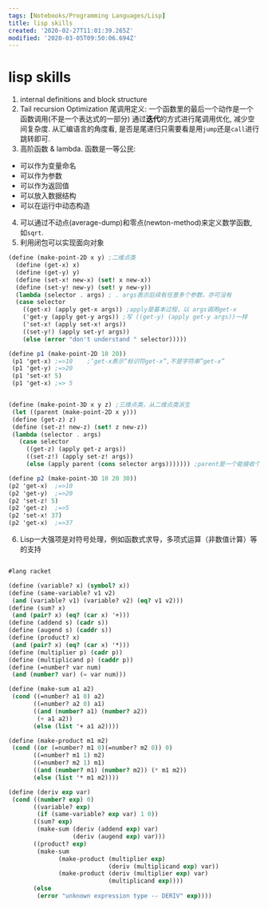 ```yaml
---
tags: [Notebooks/Programming Languages/Lisp]
title: lisp skills
created: '2020-02-27T11:01:39.265Z'
modified: '2020-03-05T09:50:06.694Z'
---
```


# lisp skills

1. internal definitions and block structure
2.  Tail recursion Optimization
尾调用定义: 一个函数里的最后一个动作是一个函数调用(不是一个表达式的一部分)
通过**迭代**的方式进行尾调用优化, 减少空间复杂度. 从汇编语言的角度看, 是否是尾递归只需要看是用`jump`还是`call`进行跳转即可.
3. 高阶函数 & lambda. 函数是一等公民:
- 可以作为变量命名
- 可以作为参数
- 可以作为返回值
- 可以放入数据结构
- 可以在运行中动态构造

4. 可以通过不动点(average-dump)和零点(newton-method)来定义数学函数, 如`sqrt`.
5. 利用闭包可以实现面向对象
```scheme
(define (make-point-2D x y) ;二维点类 
  (define (get-x) x) 
  (define (get-y) y) 
  (define (set-x! new-x) (set! x new-x)) 
  (define (set-y! new-y) (set! y new-y)) 
  (lambda (selector . args) ; . args表示后续有任意多个参数，亦可没有 
  (case selector 
    ((get-x) (apply get-x args)) ;apply是基本过程，以 args调用get-x 
    ('get-y (apply get-y args)) ;写 ((get-y) (apply get-y args))一样 
    ('set-x! (apply set-x! args)) 
    ((set-y!) (apply set-y! args)) 
    (else (error "don't understand " selector)))))

(define p1 (make-point-2D 10 20))
 (p1 'get-x) ;=>10    ;’get-x表示“标识符get-x”,不是字符串”get-x”
 (p1 'get-y) ;=>20 
 (p1 'set-x! 5) 
 (p1 'get-x) ;=> 5
 ```
 
 ```scheme
 
 (define (make-point-3D x y z) ;三维点类，从二维点类派生 
  (let ((parent (make-point-2D x y))) 
  (define (get-z) z) 
  (define (set-z! new-z) (set! z new-z)) 
  (lambda (selector . args) 
    (case selector 
      ((get-z) (apply get-z args)) 
      ((set-z!) (apply set-z! args)) 
      (else (apply parent (cons selector args))))))) ;parent是一个能接收个数不定的参数的过程 

(define p2 (make-point-3D 10 20 30)) 
(p2 'get-x)  ;=>10 
(p2 'get-y)  ;=>20 
(p2 'set-z! 5) 
(p2 'get-z)  ;=>5 
(p2 'set-x! 37)
(p2 'get-x)  ;=>37
 ```
 6. Lisp一大强项是对符号处理，例如函数式求导，多项式运算（非数值计算）等的支持
 ```scheme

 #lang racket

(define (variable? x) (symbol? x))
(define (same-variable? v1 v2)
  (and (variable? v1) (variable? v2) (eq? v1 v2)))
(define (sum? x)
  (and (pair? x) (eq? (car x) '+)))
(define (addend s) (cadr s))
(define (augend s) (caddr s))
(define (product? x)
  (and (pair? x) (eq? (car x) '*)))
(define (multiplier p) (cadr p))
(define (multiplicand p) (caddr p))
(define (=number? var num)
  (and (number? var) (= var num)))

(define (make-sum a1 a2)
  (cond ((=number? a1 0) a2)
        ((=number? a2 0) a1)
        ((and (number? a1) (number? a2))
         (+ a1 a2))
        (else (list '+ a1 a2))))

(define (make-product m1 m2)
  (cond ((or (=number? m1 0)(=number? m2 0)) 0)
        ((=number? m1 1) m2)
        ((=number? m2 1) m1)
        ((and (number? m1) (number? m2)) (* m1 m2))
        (else (list '* m1 m2))))

(define (deriv exp var)
  (cond ((number? exp) 0)
        ((variable? exp)
         (if (same-variable? exp var) 1 0))
        ((sum? exp)
         (make-sum (deriv (addend exp) var)
                   (deriv (augend exp) var)))
        ((product? exp)
         (make-sum
               (make-product (multiplier exp)
                             (deriv (multiplicand exp) var))
               (make-product (deriv (multiplier exp) var)
                             (multiplicand exp))))
        (else
         (error "unknown expression type -- DERIV" exp))))
 ```








